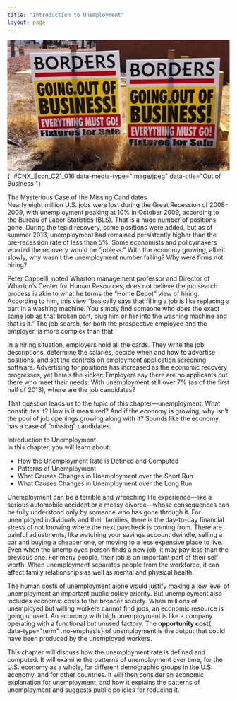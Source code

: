 ```yaml
---
title: "Introduction to Unemployment"
layout: page
---
```



<?cnx.eoc class="summary" title="Chapter Review"?>

<?cnx.eoc class="self-check-questions" title="Self-Check Questions"?>

<?cnx.eoc class="review-questions" title="Review Questions"?>

<?cnx.eoc class="critical-thinking" title="Critical Thinking Questions"?>

<?cnx.eoc class="problems" title="Problems"?>

<?cnx.eoc class="references" title="References"?>

 ![This image is a photograph of a &#x201C;Going Out of Business&#x201D; signs for Borders. The signs denote that even the fixtures are for sale.](../resources/CNX_Econ_C21_016.jpg "Borders was one of the many companies unable to recover from the economic recession of 2008-2009. (Credit: modification of work by Luis Villa del Campo/Flickr Creative Commons)"){: #CNX_Econ_C21_016 data-media-type="image/jpeg" data-title="Out of Business "}

<div data-type="note" class="economics bringhome" markdown="1">
<div data-type="title">
The Mysterious Case of the Missing Candidates
</div>
Nearly eight million U.S. jobs were lost during the Great Recession of 2008-2009, with unemployment peaking at 10% in October 2009, according to the Bureau of Labor Statistics (BLS). That is a huge number of positions gone. During the tepid recovery, some positions were added, but as of summer 2013, unemployment had remained persistently higher than the pre-recession rate of less than 5%. Some economists and policymakers worried the recovery would be “jobless.” With the economy growing, albeit slowly, why wasn’t the unemployment number falling? Why were firms not hiring?

Peter Cappelli, noted Wharton management professor and Director of Wharton’s Center for Human Resources, does not believe the job search process is akin to what he terms the “Home Depot” view of hiring. According to him, this view “basically says that filling a job is like replacing a part in a washing machine. You simply find someone who does the exact same job as that broken part, plug him or her into the washing machine and that is it.” The job search, for both the prospective employee and the employer, is more complex than that.

In a hiring situation, employers hold all the cards. They write the job descriptions, determine the salaries, decide when and how to advertise positions, and set the controls on employment application screening software. Advertising for positions has increased as the economic recovery progresses, yet here’s the kicker: Employers say there are no applicants out there who meet their needs. With unemployment still over 7% (as of the first half of 2013), where are the job candidates?

That question leads us to the topic of this chapter—unemployment. What constitutes it? How is it measured? And if the economy is growing, why isn’t the pool of job openings growing along with it? Sounds like the economy has a case of “missing” candidates.

</div>

<div data-type="note" class="economics chapter-objectives" markdown="1">
<div data-type="title">
Introduction to Unemployment
</div>
In this chapter, you will learn about:

* How the Unemployment Rate is Defined and Computed
* Patterns of Unemployment
* What Causes Changes in Unemployment over the Short Run
* What Causes Changes in Unemployment over the Long Run

</div>

Unemployment can be a terrible and wrenching life experience—like a serious automobile accident or a messy divorce—whose consequences can be fully understood only by someone who has gone through it. For unemployed individuals and their families, there is the day-to-day financial stress of not knowing where the next paycheck is coming from. There are painful adjustments, like watching your savings account dwindle, selling a car and buying a cheaper one, or moving to a less expensive place to live. Even when the unemployed person finds a new job, it may pay less than the previous one. For many people, their job is an important part of their self worth. When unemployment separates people from the workforce, it can affect family relationships as well as mental and physical health.

The human costs of unemployment alone would justify making a low level of unemployment an important public policy priority. But unemployment also includes economic costs to the broader society. When millions of unemployed but willing workers cannot find jobs, an economic resource is going unused. An economy with high unemployment is like a company operating with a functional but unused factory. The **opportunity cost**{: data-type="term" .no-emphasis} of unemployment is the output that could have been produced by the unemployed workers.

This chapter will discuss how the unemployment rate is defined and computed. It will examine the patterns of unemployment over time, for the U.S. economy as a whole, for different demographic groups in the U.S. economy, and for other countries. It will then consider an economic explanation for unemployment, and how it explains the patterns of unemployment and suggests public policies for reducing it.

